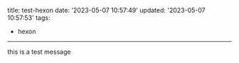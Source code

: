 title: test-hexon
date: '2023-05-07 10:57:49'
updated: '2023-05-07 10:57:53'
tags:
  - hexon
---
this is a test message